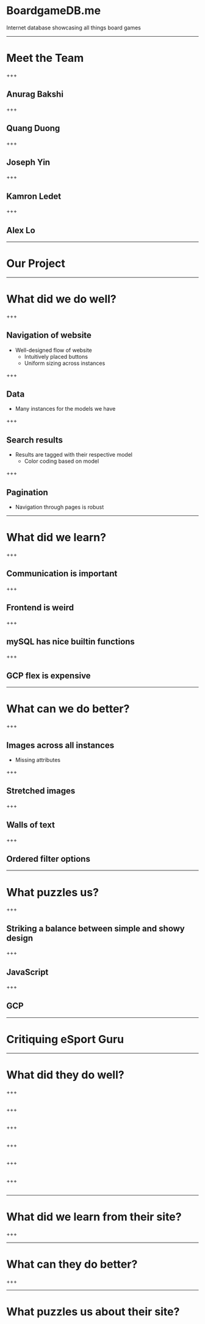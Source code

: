 # BoardgameDB.me

Internet database showcasing all things board games

---

# Meet the Team

+++

## Anurag Bakshi


+++

## Quang Duong


+++

## Joseph Yin


+++

## Kamron Ledet


+++

## Alex Lo


---

# Our Project

---

# What did we do well?

+++

## Navigation of website
- Well-designed flow of website
    - Intuitively placed buttons
    - Uniform sizing across instances


+++

## Data
- Many instances for the models we have

+++

## Search results
- Results are tagged with their respective model
    - Color coding based on model 

+++

## Pagination
- Navigation through pages is robust

---

# What did we learn?

+++

## Communication is important

+++

## Frontend is weird

+++

## mySQL has nice builtin functions
+++

## GCP flex is expensive

---

# What can we do better?

+++

## Images across all instances
- Missing attributes

+++

## Stretched images

+++

## Walls of text

+++

## Ordered filter options

---

# What puzzles us?

+++

## Striking a balance between simple and showy design

+++

## JavaScript

+++

## GCP

---

# Critiquing eSport Guru

---

# What did they do well?

+++

## 
+++

## 

+++

## 

+++

## 

+++

## 

+++

## 

---

# What did we learn from their site?

+++

---

# What can they do better?

+++

---

# What puzzles us about their site?



